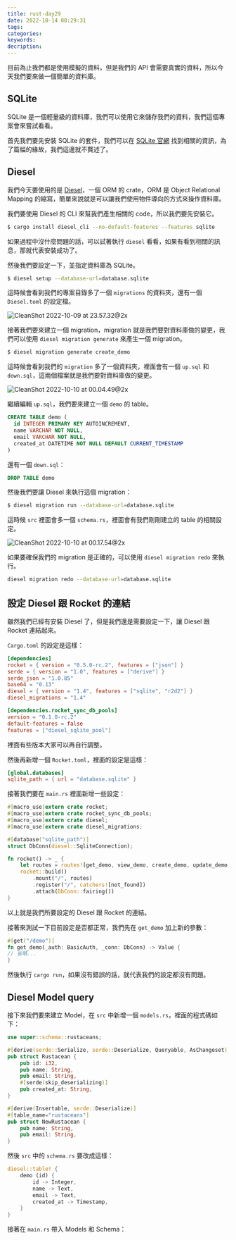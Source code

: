 ```yaml
---
title: rust-day29
date: 2022-10-14 00:29:31
tags:
categories:
keywords:
decription:
---
```



目前為止我們都是使用模擬的資料，但是我們的 API 會需要真實的資料，所以今天我們要來做一個簡單的資料庫。

## SQLite

SQLite 是一個輕量級的資料庫，我們可以使用它來儲存我們的資料，我們這個專案會來嘗試看看。

首先我們要先安裝 SQLite 的套件，我們可以在 [SQLite 官網](https://www.sqlite.org/) 找到相關的資訊，為了篇幅的緣故，我們這邊就不贅述了。

## Diesel

我們今天要使用的是 [Diesel](https://diesel.rs/)，一個 ORM 的 crate，ORM 是 Object Relational Mapping 的縮寫，簡單來說就是可以讓我們使用物件導向的方式來操作資料庫。

我們要使用 Diesel 的 CLI 來幫我們產生相關的 code，所以我們要先安裝它。

```bash
$ cargo install diesel_cli --no-default-features --features sqlite
```

如果過程中沒什麼問題的話，可以試著執行 `diesel` 看看，如果有看到相關的訊息，那就代表安裝成功了。

然後我們要設定一下，並指定資料庫為 SQLite。

```bash
$ diesel setup --database-url=database.sqlite
```

這時候會看到我們的專案目錄多了一個 `migrations` 的資料夾，還有一個 `Diesel.toml` 的設定檔。

![CleanShot 2022-10-09 at 23.57.32@2x](https://i.imgur.com/5ptnu6o.png)

接著我們要來建立一個 migration，migration 就是我們要對資料庫做的變更，我們可以使用 `diesel migration generate` 來產生一個 migration。

```bash
$ diesel migration generate create_demo
```

這時候會看到我們的 `migration` 多了一個資料夾，裡面會有一個 `up.sql` 和 `down.sql`，這兩個檔案就是我們要對資料庫做的變更。

![CleanShot 2022-10-10 at 00.04.49@2x](https://i.imgur.com/O3GhUwU.png)

繼續編輯 `up.sql`，我們要來建立一個 `demo` 的 table。

```sql
CREATE TABLE demo (
  id INTEGER PRIMARY KEY AUTOINCREMENT,
  name VARCHAR NOT NULL,
  email VARCHAR NOT NULL,
  created_at DATETIME NOT NULL DEFAULT CURRENT_TIMESTAMP
)
```

還有一個 `down.sql`：

```sql
DROP TABLE demo
```

然後我們要讓 Diesel 來執行這個 migration：

```bash
$ diesel migration run --database-url=database.sqlite
```

這時候 `src` 裡面會多一個 `schema.rs`，裡面會有我們剛剛建立的 table 的相關設定。

![CleanShot 2022-10-10 at 00.17.54@2x](https://i.imgur.com/mkd6yJ8.png)

如果要確保我們的 migration 是正確的，可以使用 `diesel migration redo` 來執行。

```bash
diesel migration redo --database-url=database.sqlite
```

## 設定 Diesel 跟 Rocket 的連結

雖然我們已經有安裝 Diesel 了，但是我們還是需要設定一下，讓 Diesel 跟 Rocket 連結起來。

`Cargo.toml` 的設定是這樣：

```toml
[dependencies]
rocket = { version = "0.5.0-rc.2", features = ["json"] }
serde = { version = "1.0", features = ["derive"] }
serde_json = "1.0.85"
base64 = "0.13"
diesel = { version = "1.4", features = ["sqlite", "r2d2"] }
diesel_migrations = "1.4"

[dependencies.rocket_sync_db_pools]
version = "0.1.0-rc.2"
default-features = false
features = ["diesel_sqlite_pool"]
```

裡面有些版本大家可以再自行調整。

然後再新增一個 `Rocket.toml`，裡面的設定是這樣：

```toml
[global.databases]
sqlite_path = { url = "database.sqlite" }
```

接著我們要在 `main.rs` 裡面新增一些設定：

```rust
#[macro_use]extern crate rocket;
#[macro_use]extern crate rocket_sync_db_pools;
#[macro_use]extern crate diesel;
#[macro_use]extern crate diesel_migrations;

#[database("sqlite_path")]
struct DbConn(diesel::SqliteConnection);

fn rocket() -> _ {
    let routes = routes![get_demo, view_demo, create_demo, update_demo, delete_demo];
    rocket::build()
        .mount("/", routes)
        .register("/", catchers![not_found])
        .attach(DbConn::fairing())
}
```

以上就是我們所要設定的 Diesel 跟 Rocket 的連結。

接著來測試一下目前設定是否都正常，我們先在 `get_demo` 加上新的參數：

```rust
#[get("/demo")]
fn get_demo(_auth: BasicAuth, _conn: DbConn) -> Value {
// 省略...
}
```

然後執行 `cargo run`，如果沒有錯誤的話，就代表我們的設定都沒有問題。

## Diesel Model query

接下來我們要來建立 Model，在 `src` 中新增一個 `models.rs`，裡面的程式碼如下：

```rust
use super::schema::rustaceans;

#[derive(serde::Serialize, serde::Deserialize, Queryable, AsChangeset)]
pub struct Rustacean {
    pub id: i32,
    pub name: String,
    pub email: String,
    #[serde(skip_deserializing)]
    pub created_at: String,
}

#[derive(Insertable, serde::Deserialize)]
#[table_name="rustaceans"]
pub struct NewRustacean {
    pub name: String,
    pub email: String,
}
```

然後 `src` 中的 `schema.rs` 要改成這樣：

```rust
diesel::table! {
    demo (id) {
        id -> Integer,
        name -> Text,
        email -> Text,
        created_at -> Timestamp,
    }
}
```

接著在 `main.rs` 帶入 Models 和 Schema：

```rust
